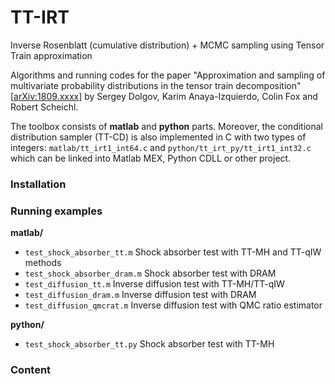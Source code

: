 # TT-IRT
Inverse Rosenblatt (cumulative distribution) + MCMC sampling using Tensor Train approximation

Algorithms and running codes for the paper "Approximation and sampling of multivariate probability distributions in the tensor train decomposition" [[arXiv:1809.xxxx](http://arxiv.org/abs/)] by Sergey Dolgov, Karim Anaya-Izquierdo, Colin Fox and Robert Scheichl.

The toolbox consists of **matlab** and **python** parts. Moreover, the conditional distribution sampler (TT-CD) is also implemented in C with two types of integers: `matlab/tt_irt1_int64.c` and `python/tt_irt_py/tt_irt1_int32.c` which can be linked into  Matlab MEX, Python CDLL or other project.

### Installation



### Running examples

**matlab/**

 * `test_shock_absorber_tt.m`		Shock absorber test with TT-MH and TT-qIW methods
 * `test_shock_absorber_dram.m`     Shock absorber test with DRAM
 * `test_diffusion_tt.m`            Inverse diffusion test with TT-MH/TT-qIW
 * `test_diffusion_dram.m`          Inverse diffusion test with DRAM
 * `test_diffusion_qmcrat.m`        Inverse diffusion test with QMC ratio estimator

**python/**
 * `test_shock_absorber_tt.py`      Shock absorber test with TT-MH

### Content
